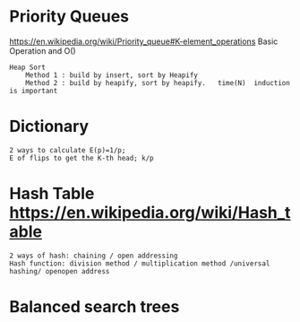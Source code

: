 # Priority Queues 
https://en.wikipedia.org/wiki/Priority_queue#K-element_operations
    Basic Operation and O()
    
    Heap Sort
        Method 1 : build by insert, sort by Heapify
        Method 2 : build by heapify, sort by heapify.   time(N)  induction is important



# Dictionary 
    2 ways to calculate E(p)=1/p;
    E of flips to get the K-th head; k/p
# Hash Table https://en.wikipedia.org/wiki/Hash_table
    2 ways of hash: chaining / open addressing
    Hash function: division method / multiplication method /universal hashing/ openopen address
    
# Balanced search trees

